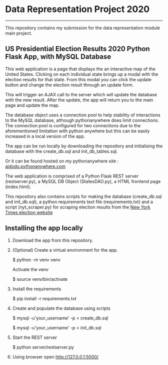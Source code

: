 # Data Representation Project 2020
***

This repository contains my submission for the data representation module main project.

## US Presidential Election Results 2020 Python Flask App, with MySQL Database

This web application is a page that displays the an interactive map of the United States. Clicking on each individual state brings up a modal with the election results for that state. From this modal you can click the update button and change the election result through an update form. 

This will trigger an AJAX call to the server which will update the database with the new result. After the update, the app will return you to the main page and update the map.

The database object uses a connection pool to help stability of interactions to the MySQL database, although pythonanywhere does limit connections. The connection pool is configured for two connections due to the aforementioned limitation with python anywhere but this can be easily increased in a local version of the app.

The app can be run locally by downloading the repository and initialising the database with the create_db.sql and init_db_tables.sql.

Or it can be found hosted on my pythonanywhere site : [aidodo.pythonanywhere.com](http://aidodo.pythonanywhere.com/)


The web application is comprised of a Python Flask REST server (restserver.py), a MySQL DB Object (StatesDAO.py), a HTML frontend page (index.html).

This repository also contains scripts for making the database (create_db.sql and init_db.sql), a python requirements text file  (requirements.txt) and a script (nyt_scraper.py) for scraping election results from the [New York Times election website](https://www.nytimes.com/interactive/2020/11/03/us/elections/results-president.html)

## Installing the app locally

1.  Download the app from this repository.

2.  (Optional) Create a virtual environment for the app.

    $ python -m venv venv

    Activate the venv

    $ source venv/bin/activate

3. Install the requirements

    $ pip install -r requirements.txt

4. Create and populate the database using scripts

    $ mysql -u'your_username' -p < create_db.sql

    $ mysql -u'your_username' -p < init_db.sql

5. Start the REST server

    $ python server/restserver.py

6. Using browser open http://127.0.0.1:5000/





